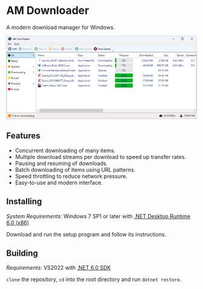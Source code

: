 # AM Downloader

A modern download manager for Windows.

![Screenshot](screenshot.png?raw=true)

## Features

* Concurrent downloading of many items.
* Multiple download streams per download to speed up transfer rates.
* Pausing and resuming of downloads.
* Batch downloading of items using URL patterns.
* Speed throttling to reduce network pressure.
* Easy-to-use and modern interface.

## Installing

_System Requirements:_ Windows 7 SP1 or later with [.NET Desktop Runtime 6.0 (x86)](https://dotnet.microsoft.com/en-us/download/dotnet/6.0)

Download and run the setup program and follow its instructions.

## Building

_Requirements:_ VS2022 with [.NET 6.0 SDK](https://dotnet.microsoft.com/en-us/download/dotnet/6.0)

`clone` the repository, `cd` into the root directory and run `dotnet restore`.
